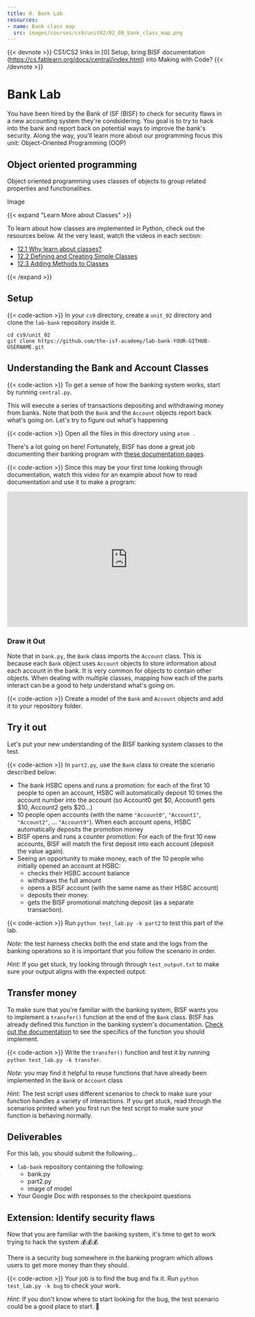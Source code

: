 ```yaml
---
title: 0. Bank Lab
resources:
- name: Bank class map
  src: images/courses/cs9/unit02/02_00_bank_class_map.png
---
```

{{< devnote >}}
CS1/CS2 links in [0] Setup, bring BISF documentation (https://cs.fablearn.org/docs/central/index.html) into Making with Code?
{{< /devnote >}}

# Bank Lab

You have been hired by the Bank of ISF (BISF) to check for security flaws in a
new accounting system they're condsidering. You goal is to try to hack into the bank and report back on potential ways to improve the bank's security. Along the way, you'll learn more about our programming focus this unit: Object-Oriented Programming (OOP)


## Object oriented programming

Object oriented programming uses classes of objects to group related properties and functionalities.

Image 

{{< expand "Learn More about Classes" >}}

To learn about how classes are implemented in Python, check out the resources below. At the very least, watch the videos in each section:

- [12.1 Why learn about classes?](http://programarcadegames.com/index.php?chapter=introduction_to_classes&lang=en#section_12_1)
- [12.2 Defining and Creating Simple Classes](http://programarcadegames.com/index.php?chapter=introduction_to_classes&lang=en#section_12_2)
- [12.3 Adding Methods to Classes](http://programarcadegames.com/index.php?chapter=introduction_to_classes&lang=en#section_12_3)

{{< /expand >}}


##  Setup

{{< code-action >}} In your `cs9` directory, create a `unit_02` directory and clone the `lab-bank` repository inside it.

```shell
cd cs9/unit_02
git clone https://github.com/the-isf-academy/lab-bank-YOUR-GITHUB-USERNAME.git
```


## Understanding the Bank and Account Classes

{{< code-action >}} To get a sense of how the banking system works, start by running `central.py`.

This will execute a series of transactions depositing and withdrawing money from banks. Note that both the `Bank` and the `Account` objects report back what's going on. Let's try to figure out what's happening

{{< code-action >}} Open all the files in this directory using `atom .`

There's a lot going on here! Fortunately, BISF has done a great job documenting their banking program with [these documentation pages](https://cs.fablearn.org/docs/central/index.html).

{{< code-action >}} Since this may be your first time looking through documentation, watch this video for an example about how to read documentation and use it to make a program:

<iframe width="560" height="315" src="https://www.youtube.com/embed/RXr6-_EzPRg" frameborder="0" allow="accelerometer; autoplay; encrypted-media; gyroscope; picture-in-picture" allowfullscreen></iframe>

### Draw it Out

Note that in `bank.py`, the `Bank` class imports the `Account` class. This is because each `Bank` object uses `Account` objects to store information about each account in the bank. It is very common for objects to contain other objects. When dealing with multiple classes, mapping how each of the parts interact can be a good to help understand what's going on.

{{< code-action >}} Create a model of the `Bank` and `Account` objects and add it to your repository folder. 

## Try it out

Let's put your new understanding of the BISF banking system classes to the test.

{{< code-action >}} In `part2.py`, use the `Bank` class to create the scenario described below:

- The bank HSBC opens and runs a promotion: for each of the first 10 people to open an account, HSBC will automatically deposit 10 times the account number into the account (so Account0 get $0, Account1 gets $10, Account2 gets $20...)
- 10 people open accounts (with the name `"Account0"`, `"Account1"`, `"Account2"`, ... `"Account9"`). When each account opens, HSBC automatically deposits the promotion money
- BISF opens and runs a counter promotion: For each of the first 10 new accounts, BISF will match the first deposit into each account (deposit the value again).
- Seeing an opportunity to make money, each of the 10 people who initially opened an account at HSBC:
    - checks their HSBC account balance
    - withdraws the full amount
    - opens a BISF account (with the same name as their HSBC account)
    - deposits their money.
    - gets the BISF promotional matching deposit (as a separate transaction).

{{< code-action >}} Run `python test_lab.py -k part2` to test this part of the lab.

*Note:* the test harness checks both the end state and the logs from the banking operations so it is important that you follow the scenario in order.

*Hint:* If you get stuck, try looking through through `test_output.txt` to make sure your output aligns with the expected output.

##  Transfer money

To make sure that you're familiar with the banking system, BISF wants you to implement a `transfer()` function at the end of the `Bank` class. BISF has already defined this function in the banking system's documentation. [Check out the documentation](https://cs.fablearn.org/docs/central/bank.html#bank.transfer) to see the specifics of the function you should implement.

{{< code-action >}} Write the `transfer()` function and test it by running `python test_lab.py -k transfer`.

*Note:* you may find it helpful to reuse functions that have already been implemented in the `Bank` or `Account` class

*Hint:* The test script uses different scenarios to check to make sure your function handles a variety of interactions. If you get stuck, read through the scenarios printed when you first run the test script to make sure your function is behaving normally.

##  Deliverables

For this lab, you should submit the following…

- `lab-bank` repository containing the following:
  - bank.py
  - part2.py
  - image of model 
- Your Google Doc with responses to the checkpoint questions


## Extension: Identify security flaws

Now that you are familiar with the banking system, it's time to get to work trying to hack the system 💰💰💰

There is a security bug somewhere in the banking program which allows users to get more money than they should.

{{< code-action >}} Your job is to find the bug and fix it. Run `python test_lab.py -k bug` to check your work.

*Hint:* If you don't know where to start looking for the bug, the test scenario could be a good place to start. 🔎

